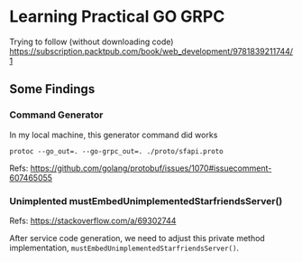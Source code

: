 # Learning Practical GO GRPC

Trying to follow (without downloading code) https://subscription.packtpub.com/book/web_development/9781839211744/1

## Some Findings

### Command Generator

In my local machine, this generator command did works

```
protoc --go_out=. --go-grpc_out=. ./proto/sfapi.proto
```

Refs: https://github.com/golang/protobuf/issues/1070#issuecomment-607465055


### Unimplented mustEmbedUnimplementedStarfriendsServer()

Refs: https://stackoverflow.com/a/69302744

After service code generation, we need to adjust this private method implementation, `mustEmbedUnimplementedStarfriendsServer()`.
